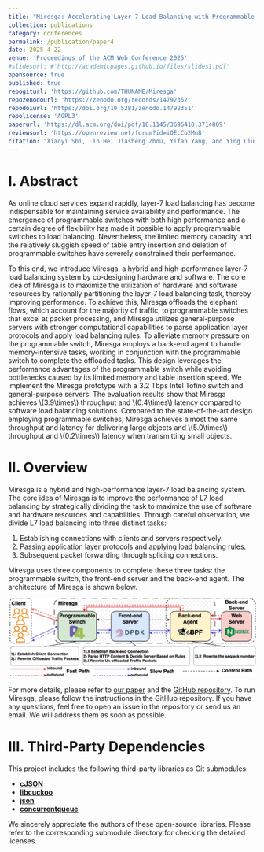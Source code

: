 ```yaml
---
title: "Miresga: Accelerating Layer-7 Load Balancing with Programmable Switches"
collection: publications
category: conferences
permalink: /publication/paper4
date: 2025-4-22
venue: 'Proceedings of the ACM Web Conference 2025'
#slidesurl: #'http://academicpages.github.io/files/slides1.pdf'
opensource: true
published: true
repogiturl: 'https://github.com/THUNAME/Miresga'
repozenodourl: 'https://zenodo.org/records/14792352'
repodoiurl: 'https://doi.org/10.5281/zenodo.14792351'
repolicense: 'AGPL3'
paperurl: 'https://dl.acm.org/doi/pdf/10.1145/3696410.3714809'
reviewsurl: 'https://openreview.net/forum?id=iQEcCo2Mn8'
citation: "Xiaoyi Shi, Lin He, Jiasheng Zhou, Yifan Yang, and Ying Liu. 2025. Miresga: Accelerating Layer-7 Load Balancing with Programmable Switches. In Proceedings of the ACM Web Conference 2025 (WWW '25), April 28-May 2, 2025, Sydney, NSW, Australia. ACM, New York, NY, USA, 11 pages. https://doi.org/10.1145/3696410.3714809"
---
```

# I. Abstract

As online cloud services expand rapidly, layer-7 load balancing has become indispensable for maintaining service availability and performance. The emergence of programmable switches with both high performance and a certain degree of flexibility has made it possible to apply programmable switches to load balancing. Nevertheless, the limited memory capacity and the relatively sluggish speed of table entry insertion and deletion of programmable switches have severely constrained their performance.

To this end, we introduce Miresga, a hybrid and high-performance layer-7 load balancing system by co-designing hardware and software. The core idea of Miresga is to maximize the utilization of hardware and software resources by rationally partitioning the layer-7 load balancing task, thereby improving performance. To achieve this, Miresga offloads the elephant flows, which account for the majority of traffic, to programmable switches that excel at packet processing, and Miresga utilizes general-purpose servers with stronger computational capabilities to parse application layer protocols and apply load balancing rules. To alleviate memory pressure on the programmable switch, Miresga employs a back-end agent to handle memory-intensive tasks, working in conjunction with the programmable switch to complete the offloaded tasks. This design leverages the performance advantages of the programmable switch while avoiding bottlenecks caused by its limited memory and table insertion speed. We implement the Miresga prototype with a 3.2 Tbps Intel Tofino switch and general-purpose servers. The evaluation results show that Miresga achieves \\(3.9\times\\) throughput and \\(0.4\times\\) latency compared to software load balancing solutions. Compared to the state-of-the-art design employing programmable switches, Miresga achieves almost the same throughput and latency for delivering large objects and \\(5.0\times\\) throughput and \\(0.2\times\\) latency when transmitting small objects.

# II. Overview

Miresga is a hybrid and high-performance layer-7 load balancing system. The core idea of Miresga is to improve the performance of L7 load balancing by strategically dividing the task to maximize the use of software and hardware resources and capabilities. Through careful observation, we divide L7 load balancing into three distinct tasks: 

1. Establishing connections with clients and servers respectively.
2. Passing application layer protocols and applying load balancing rules.
3. Subsequent packet forwarding through splicing connections.

Miresga uses three components to complete these three tasks: the programmable switch, the front-end server and the back-end agent. The architecture of Miresga is shown below.

![](../images/Miresga_Arch.jpg)

For more details, please refer to [our paper](https://dl.acm.org/doi/pdf/10.1145/3696410.3714809) and the [GitHub repository](https://github.com/THUNAME/Miresga). To run Miresga, please follow the instructions in the GitHub repository. If you have any questions, feel free to open an issue in the repository or send us an email. We will address them as soon as possible.

# III. Third-Party Dependencies

This project includes the following third-party libraries as Git submodules:

- **[cJSON](https://github.com/DaveGamble/cJSON)**
- **[libcuckoo](https://github.com/efficient/libcuckoo)**
- **[json](https://github.com/nlohmann/json)**
- **[concurrentqueue](https://github.com/cameron314/concurrentqueue)**

We sincerely appreciate the authors of these open-source libraries. Please refer to the corresponding submodule directory for checking the detailed licenses.
